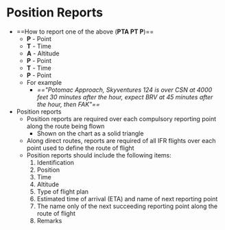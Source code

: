 # Position Reports

* ==How to report one of the above (**PTA PT P**)==
  * **P** - Point
  * **T** - Time
  * **A** - Altitude
  * **P** - Point
  * **T** - Time
  * **P** - Point
  * For example
    * *=="Potomac Approach, Skyventures 124 is over CSN at 4000 feet 30 minutes after the hour, expect BRV at 45 minutes after the hour, then FAK"==*
* Position reports
  * Position reports are required over each compulsory reporting point along the route being flown
    * Shown on the chart as a solid triangle
  * Along direct routes, reports are required of all IFR flights over each point used to define the route of flight
  * Position reports should include the following items:
      1. Identification
      2. Position
      3. Time
      4. Altitude
      5. Type of flight plan
      6. Estimated time of arrival (ETA) and name of next reporting point
      7. The name only of the next succeeding reporting point along the route of flight
      8. Remarks
